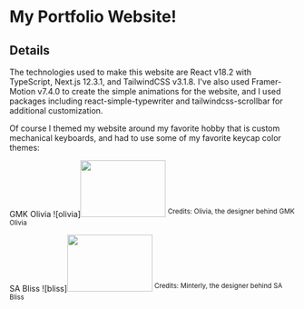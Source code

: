 # My Portfolio Website!

## Details

The technologies used to make this website are React v18.2 with TypeScript, Next.js 12.3.1, and TailwindCSS v3.1.8. I've also used Framer-Motion v7.4.0 to create the simple animations for the website, and I used packages including react-simple-typewriter and tailwindcss-scrollbar for additional customization.

Of course I themed my website around my favorite hobby that is custom mechanical keyboards, and had to use some of my favorite keycap color themes:

<p>GMK Olivia
![olivia]<img src="https://www.oliviaplus.plus/renders/0.jpg" width="150" height="100"/>
<sup>Credits: Olivia, the designer behind GMK Olivia</sup></p>

SA Bliss
![bliss]<img src="https://cdn.shopify.com/s/files/1/0046/9539/2305/products/S75_01_e6802fd8-67ef-4696-955f-0978f9e476bc_800x.png?v=1635905456" width="150" height="100"/>
<sup>Credits: Minterly, the designer behind SA Bliss</sup>

